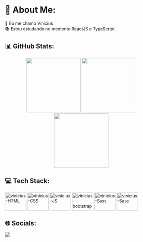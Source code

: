 <h1> 💫 About Me:</h1>
🖖 Eu me chamo Vinicius<br>
📚 Estou estudando no momento ReactJS e TypeScript

<h2>📊 GitHub Stats:</h2>
<div display="flex"justify-content="center"align-itens="center"align="center">
  <img height="180em" src="https://github-readme-stats.vercel.app/api/top-langs/?username=vinicius-pereira-souza&theme=onedark&hide_border=false&include_all_commits=false&count_private=false&layout=compact"/>
  <img height="180em" src="https://github-readme-stats.vercel.app/api?username=vinicius-pereira-souza&theme=onedark&hide_border=false&include_all_commits=false&count_private=false"/>
  <img height="180em" src="https://github-readme-streak-stats.herokuapp.com/?user=vinicius-pereira-souza&theme=onedark&hide_border=false"/>
</div>

<h2>💻 Tech Stack:</h2>
<div>
  <img  align="center" alt="vinicius-HTML" height="60" width="70" src="https://cdn.jsdelivr.net/gh/devicons/devicon/icons/html5/html5-plain.svg" />
  <img  align="center" alt="vinicius-CSS" height="60" width="70" src="https://cdn.jsdelivr.net/gh/devicons/devicon/icons/css3/css3-plain.svg" />
  <img  align="center" alt="vinicius-JS" height="60" width="70" src="https://cdn.jsdelivr.net/gh/devicons/devicon/icons/javascript/javascript-plain.svg" />
  <img align="center" alt="vinicius-bootstrap" height="60" width="70" src="https://cdn.jsdelivr.net/gh/devicons/devicon/icons/bootstrap/bootstrap-original.svg" />
  <img align="center" alt="vinicius-Sass" height="60" width="70" src="https://cdn.jsdelivr.net/gh/devicons/devicon/icons/sass/sass-original.svg" />
  <img align="center" alt="vinicius-Sass" height="60" width="70" src="https://cdn.jsdelivr.net/gh/devicons/devicon/icons/git/git-original.svg" />
</div>

<h2>🌐 Socials:</h2>
  <a href="https://www.linkedin.com/in/vinicius-pereira-b99a04179" target="_blank"><img src="https://img.shields.io/badge/-LinkedIn-%230077B5?style=for-the-badge&logo=linkedin&logoColor=white" target="_blank"></a> 




